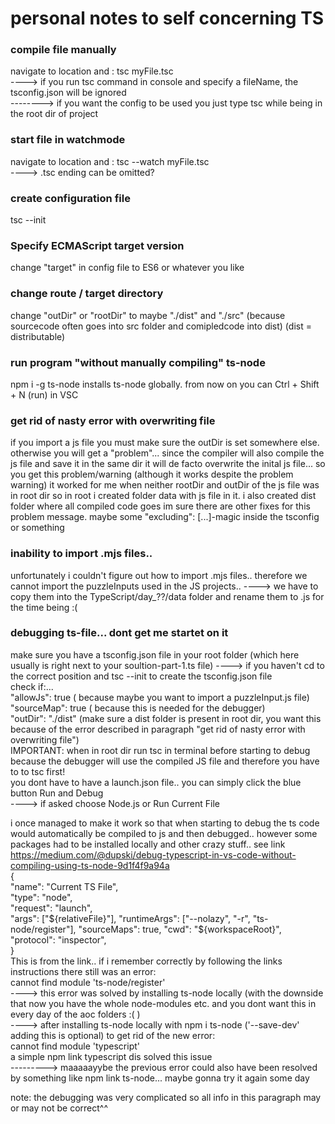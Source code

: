 # personal notes to self concerning TS

### compile file manually
navigate to location and : tsc myFile.tsc  
----> if you run tsc command in console and specify a fileName, the tsconfig.json will be ignored  
--------> if you want the config to be used you just type tsc while being in the root dir of project


### start file in watchmode
navigate to location and : tsc --watch myFile.tsc  
----> .tsc ending can be omitted?

### create configuration file
tsc --init

### Specify ECMAScript target version
change "target" in config file to ES6 or whatever you like

### change route / target directory
change "outDir" or "rootDir" to maybe "./dist" and "./src"
(because sourcecode often goes into src folder and comipledcode into dist) (dist = distributable)

### run program "without manually compiling" ts-node
npm i -g ts-node 
installs ts-node globally. from now on you can Ctrl + Shift + N (run) in VSC

### get rid of nasty error with overwriting file
if you import a js file you must make sure the outDir is set somewhere else. otherwise you will get a "problem"...
since the compiler will also compile the js file and save it in the same dir it will de facto overwrite the inital js file...
so you get this problem/warning (although it works despite the problem warning)
it worked for me when neither rootDir and outDir of the js file was in root dir
so in root i created folder data with js file in it. i also created dist folder where all compiled code goes
im sure there are other fixes for this problem message. maybe some "excluding": [...]-magic inside the tsconfig or something

### inability to import .mjs files..
unfortunately i couldn't figure out how to import .mjs files.. therefore we cannot import the puzzleInputs used in the JS projects..
----> we have to copy them into the TypeScript/day_??/data folder and rename them to .js for the time being :(


### debugging ts-file... dont get me startet on it

make sure you have a tsconfig.json file in your root folder (which here usually is right next to your soultion-part-1.ts file)
----> if you haven't cd to the correct position and tsc --init to create the tsconfig.json file  
check if:...  
"allowJs": true  ( because maybe you want to import a puzzleInput.js file)  
"sourceMap": true ( because this is needed for the debugger)  
"outDir": "./dist" (make sure a dist folder is present in root dir, you want this because of the error described in
paragraph "get rid of nasty error with overwriting file")  
IMPORTANT: when in root dir run tsc in terminal before starting to debug because the debugger will use the compiled JS file
and therefore you have to to tsc first!  
you dont have to have a launch.json file.. you can simply click the blue button Run and Debug  
----> if asked choose Node.js or Run Current File  

i once managed to make it work so that when starting to debug the ts code would automatically be compiled to js and then debugged..
however some packages had to be installed locally and other crazy stuff..  see link
https://medium.com/@dupski/debug-typescript-in-vs-code-without-compiling-using-ts-node-9d1f4f9a94a  
{  
    "name": "Current TS File",  
    "type": "node",  
    "request": "launch",  
    "args": ["${relativeFile}"],  
    "runtimeArgs": ["--nolazy", "-r", "ts-node/register"],  
    "sourceMaps": true,  
    "cwd": "${workspaceRoot}",  
    "protocol": "inspector",  
}  
This is from the link.. if i remember correctly by following the links instructions there still was an error:  
cannot find module 'ts-node/register'  
----> this error was solved by installing ts-node locally (with the downside that now you have the whole node-modules etc. and 
you dont want this in every day of the aoc folders :( )  
----> after installing ts-node locally with npm i ts-node ('--save-dev' adding this is  optional)
to get rid of the new error:  
cannot find module 'typescript'  
a simple npm link typescript dis solved this issue  
---------> maaaaayybe the previous error could also have been resolved by something like npm link ts-node... maybe gonna try it again some day

  
note: the debugging was very complicated so all info in this paragraph may or may not be correct^^